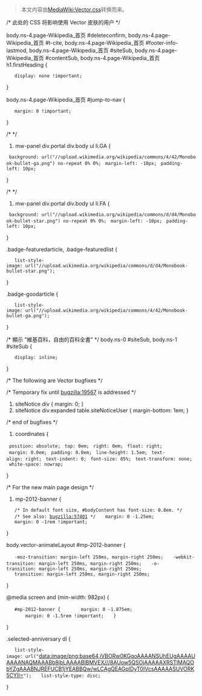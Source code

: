 > 本文内容由[MediaWiki:Vector.css](https://zh.wikipedia.org/wiki/MediaWiki:Vector.css)转换而来。


/\* 此处的 CSS 将影响使用 Vector 皮肤的用户 \*/

body.ns-4.page-Wikipedia_首页 \#deleteconfirm, body.ns-4.page-Wikipedia_首页 \#t-cite, body.ns-4.page-Wikipedia_首页 \#footer-info-lastmod, body.ns-4.page-Wikipedia_首页 \#siteSub, body.ns-4.page-Wikipedia_首页 \#contentSub, body.ns-4.page-Wikipedia_首页 h1.firstHeading {

`   display: none !important;`

}

body.ns-4.page-Wikipedia_首页 \#jump-to-nav {

`   margin: 0 !important;`

}

/\*  \*/

1.  mw-panel div.portal div.body ul li.GA {

` background: url("//upload.wikimedia.org/wikipedia/commons/4/42/Monobook-bullet-ga.png") no-repeat 0% 0%;`
` margin-left: -10px;`
` padding-left: 10px;`

}

/\*  \*/

1.  mw-panel div.portal div.body ul li.FA {

` background: url("//upload.wikimedia.org/wikipedia/commons/d/d4/Monobook-bullet-star.png") no-repeat 0% 0%;`
` margin-left: -10px;`
` padding-left: 10px;`

}

.badge-featuredarticle, .badge-featuredlist {

`   list-style-image: url("//upload.wikimedia.org/wikipedia/commons/d/d4/Monobook-bullet-star.png");`

}

.badge-goodarticle {

`   list-style-image: url("//upload.wikimedia.org/wikipedia/commons/4/42/Monobook-bullet-ga.png");`

}

/\* 顯示 "維基百科，自由的百科全書" \*/ body.ns-0 \#siteSub, body.ns-1 \#siteSub {

`   display: inline;`

}

/\* The following are Vector bugfixes \*/

/\* Temporary fix until [bugzilla:19567](https://zh.wikipedia.org/wiki/bugzilla:19567 "wikilink") is addressed \*/

1.  siteNotice div { margin: 0; }
2.  siteNotice div.expanded table.siteNoticeUser { margin-bottom: 1em; }

/\* end of bugfixes \*/

1.  coordinates {

` position: absolute;`
` top: 0em;`
` right: 0em;`
` float: right;`
` margin: 0.0em;`
` padding: 0.0em;`
` line-height: 1.5em;`
` text-align: right;`
` text-indent: 0;`
` font-size: 85%;`
` text-transform: none;`
` white-space: nowrap;`

}

/\* For the new main page design \*/

1.  mp-2012-banner {

`   /* In default font size, #bodyContent has font-size: 0.8em. */`
`   /* See also: `[`bugzilla:57401`](https://zh.wikipedia.org/wiki/bugzilla:57401 "wikilink")` */`
`   margin: 0 -1.25em;`
`   margin: 0 -1rem !important;`

}

body.vector-animateLayout \#mp-2012-banner {

`   -moz-transition: margin-left 250ms, margin-right 250ms;`
`   -webkit-transition: margin-left 250ms, margin-right 250ms;`
`   -o-transition: margin-left 250ms, margin-right 250ms;`
`   transition: margin-left 250ms, margin-right 250ms;`

}

@media screen and (min-width: 982px) {

`   #mp-2012-banner {`
`       margin: 0 -1.875em;`
`       margin: 0 -1.5rem !important;`
`   }`

}

.selected-anniversary dl {

`   list-style-image: url("`<data:image/png;base64,iVBORw0KGgoAAAANSUhEUgAAAAUAAAANAQMAAABb8jbLAAAABlBMVEX///8AUow5QSOjAAAAAXRSTlMAQObYZgAAABNJREFUCB1jYEABBQw/wLCAgQEAGpIDyT0IVcsAAAAASUVORK5CYII=>`");`
`   list-style-type: disc;`

}